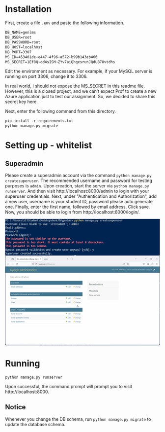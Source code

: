 # Installation

First, create a file `.env` and paste the following information.
```
DB_NAME=genlms
DB_USER=root
DB_PASSWORD=root
DB_HOST=localhost
DB_PORT=3307
MS_ID=453401de-e447-4f96-a572-b99b143eb466
MS_SECRET=1Ef8Q~od4sISM~ZYv7aiQhqxsrunJQdU87Uvtdhs
```

Edit the environment as necessary. For example, if your MySQL server is running on port 3306, change it to 3306.

In real world, I should not expose the MS_SECRET in this readme file. However, this is a closed project, and we can't expect Prof to create a new Azure application just to test our assignment. So, we decided to share this secret key here.

Next, enter the following command from this directory.
```
pip install -r requirements.txt
python manage.py migrate
```

# Setting up - whitelist
## Superadmin
Please create a superadmin account via the command `python manage.py createsuperuser`. The recommended username and password for testing purposes is `admin`.
Upon creation, start the server via `python manage.py runserver`. And then visit http://localhost:8000/admin to login with your superuser credentials.
Next, under "Authentication and Authorization", add a new user, username is your student ID, password please auto generate one.
Finally, enter the first name, followed by email address. Click save.
Now, you should be able to login from http://localhost:8000/login/.

![Screenshot of the creating user steps](/static/readme-1.png)
![Screenshot of the creating user steps](/static/steps.gif)

# Running
```
python manage.py runserver
```
Upon successful, the command prompt will prompt you to visit http://localhost:8000.

## Notice
Whenever you change the DB schema, run `python manage.py migrate` to update the database schema.